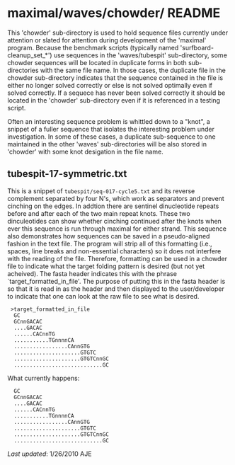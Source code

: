 # maximal/waves/chowder/ README

This 'chowder' sub-directory is used to hold sequence files currently under
attention or slated for attention during development of the 'maximal' program.
Because the benchmark scripts (typically named 'surfboard-cleanup_set_*') use
sequences in the 'waves/tubespit' sub-directory, some chowder sequences will be
located in duplicate forms in both sub-directories with the same file name. In those
cases, the duplicate file in the chowder sub-directory indicates that the
sequence contained in the file is either no longer solved correctly or else is
not solved optimally even if solved correctly. If a sequece has never been
solved correctly it should be located in the 'chowder' sub-directory even if it
is referenced in a 
testing script. 

Often an interesting sequence problem is whittled down to a "knot", a snippet of 
a fuller sequence that isolates the interesting problem under investigation. In 
some of these cases, a duplicate sub-sequence to one maintained in the other 
'waves' sub-directories will be also stored in 'chowder' with some knot desigation
in the file name.


## tubespit-17-symmetric.txt
This is a snippet of `tubespit/seq-017-cycle5.txt` and its reverse complement
separated by four N's, which work as separators and prevent cinching on the 
edges. In addtion there are sentinel dinucleotide repeats before and after 
each of the two main repeat knots. These two dinculeotides can show whether
cinching continued after the knots when ever this sequence is run through
maximal for either strand. This sequence also demonstrates how sequences
can be saved in a pseudo-aligned fashion in the text file. The program will
strip all of this formatting (i.e., spaces, line breaks and non-essential characters)
so it does not interfere with the reading of the file. Therefore, formatting 
can be used in a chowder file to indicate what the target folding pattern
is desired (but not yet acheived). The fasta header indicates this with 
the phrase `target_formatted_in_file'. The purpose of putting this in the fasta
header is so that it is read in as the header and then displayed to the 
user/developer to indicate that one can look at the raw file to see what is desired.

```
 >target_formatted_in_file
  GC
  GCnnGACAC
  ....GACAC
  ......CACnnTG
  ...........TGnnnnCA
  .................CAnnGTG
  .....................GTGTC
  .....................GTGTCnnGC
  ............................GC
```

What currently happens:
```
  GC
  GCnnGACAC
  ....GACAC
  ......CACnnTG
  ...........TGnnnnCA
  .................CAnnGTG
  .....................GTGTC
  .....................GTGTCnnGC
  ............................GC
```
 
*Last updated*: 1/26/2010 AJE
